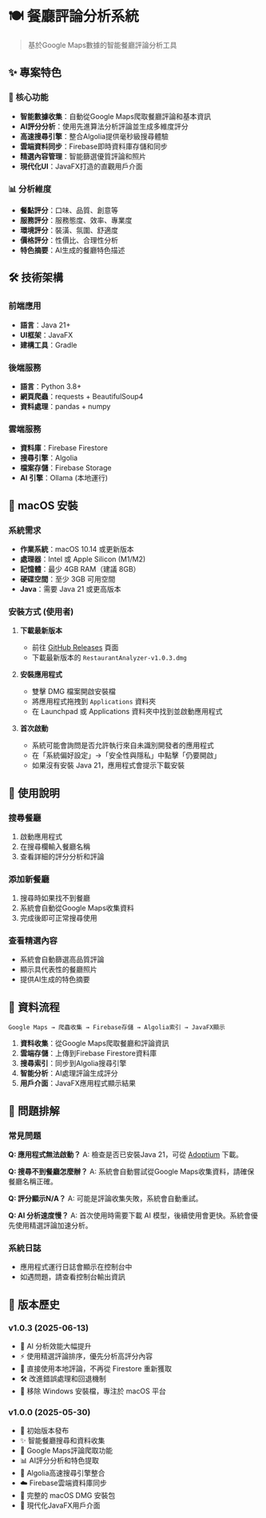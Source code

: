 # 🍽️ 餐廳評論分析系統

> 基於Google Maps數據的智能餐廳評論分析工具

## ✨ 專案特色

### 🚀 核心功能
- **智能數據收集**：自動從Google Maps爬取餐廳評論和基本資訊
- **AI評分分析**：使用先進算法分析評論並生成多維度評分
- **高速搜尋引擎**：整合Algolia提供毫秒級搜尋體驗
- **雲端資料同步**：Firebase即時資料庫存儲和同步
- **精選內容管理**：智能篩選優質評論和照片
- **現代化UI**：JavaFX打造的直觀用戶介面

### 📊 分析維度
- **餐點評分**：口味、品質、創意等
- **服務評分**：服務態度、效率、專業度
- **環境評分**：裝潢、氛圍、舒適度
- **價格評分**：性價比、合理性分析
- **特色摘要**：AI生成的餐廳特色描述

## 🛠️ 技術架構

### 前端應用
- **語言**：Java 21+
- **UI框架**：JavaFX
- **建構工具**：Gradle

### 後端服務
- **語言**：Python 3.8+
- **網頁爬蟲**：requests + BeautifulSoup4
- **資料處理**：pandas + numpy

### 雲端服務
- **資料庫**：Firebase Firestore
- **搜尋引擎**：Algolia
- **檔案存儲**：Firebase Storage
- **AI 引擎**：Ollama (本地運行)

## 📱 macOS 安裝

### 系統需求
- **作業系統**：macOS 10.14 或更新版本
- **處理器**：Intel 或 Apple Silicon (M1/M2)
- **記憶體**：最少 4GB RAM（建議 8GB）
- **硬碟空間**：至少 3GB 可用空間
- **Java**：需要 Java 21 或更高版本

### 安裝方式 (使用者)
1. **下載最新版本**
   - 前往 [GitHub Releases](https://github.com/ntoujavaproject/store-strategist/releases) 頁面
   - 下載最新版本的 `RestaurantAnalyzer-v1.0.3.dmg`

2. **安裝應用程式**
   - 雙擊 DMG 檔案開啟安裝檔
   - 將應用程式拖拽到 `Applications` 資料夾
   - 在 Launchpad 或 Applications 資料夾中找到並啟動應用程式

3. **首次啟動**
   - 系統可能會詢問是否允許執行來自未識別開發者的應用程式
   - 在「系統偏好設定」→「安全性與隱私」中點擊「仍要開啟」
   - 如果沒有安裝 Java 21，應用程式會提示下載安裝

## 🔧 使用說明

### 搜尋餐廳
1. 啟動應用程式
2. 在搜尋欄輸入餐廳名稱
3. 查看詳細的評分分析和評論

### 添加新餐廳
1. 搜尋時如果找不到餐廳
2. 系統會自動從Google Maps收集資料
3. 完成後即可正常搜尋使用

### 查看精選內容
- 系統會自動篩選高品質評論
- 顯示具代表性的餐廳照片
- 提供AI生成的特色摘要

## 🔄 資料流程

```
Google Maps → 爬蟲收集 → Firebase存儲 → Algolia索引 → JavaFX顯示
```

1. **資料收集**：從Google Maps爬取餐廳和評論資訊
2. **雲端存儲**：上傳到Firebase Firestore資料庫
3. **搜尋索引**：同步到Algolia搜尋引擎
4. **智能分析**：AI處理評論生成評分
5. **用戶介面**：JavaFX應用程式顯示結果

## 🐛 問題排解

### 常見問題

**Q: 應用程式無法啟動？**
A: 檢查是否已安裝Java 21，可從 [Adoptium](https://adoptium.net/) 下載。

**Q: 搜尋不到餐廳怎麼辦？**
A: 系統會自動嘗試從Google Maps收集資料，請確保餐廳名稱正確。

**Q: 評分顯示N/A？**
A: 可能是評論收集失敗，系統會自動重試。

**Q: AI 分析速度慢？**
A: 首次使用時需要下載 AI 模型，後續使用會更快。系統會優先使用精選評論加速分析。

### 系統日誌
- 應用程式運行日誌會顯示在控制台中
- 如遇問題，請查看控制台輸出資訊

## 📜 版本歷史

### v1.0.3 (2025-06-13)
- 🚀 AI 分析效能大幅提升
- ⚡️ 使用精選評論排序，優先分析高評分內容
- 🔄 直接使用本地評論，不再從 Firestore 重新獲取
- 🛠️ 改進錯誤處理和回退機制
- 🧹 移除 Windows 安裝檔，專注於 macOS 平台

### v1.0.0 (2025-05-30)
- 🎉 初始版本發布
- ✨ 智能餐廳搜尋和資料收集
- 🔧 Google Maps評論爬取功能
- 📊 AI評分分析和特色提取
- 🚀 Algolia高速搜尋引擎整合
- ☁️ Firebase雲端資料庫同步
- 📱 完整的 macOS DMG 安裝包
- 🎨 現代化JavaFX用戶介面




